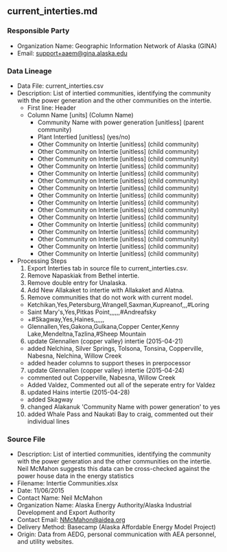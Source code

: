 ## current_interties.md

### Responsible Party
  * Organization Name: Geographic Information Network of Alaska (GINA)
  * Email: support+aaem@gina.alaska.edu

### Data Lineage
  * Data File: current_interties.csv
  * Description: List of intertied communities, identifying the community with the power generation and the other communities on the intertie.
    * First line: Header
    * Column Name [units] (Column Name)
      * Community Name with power generation [unitless] (parent community)
      * Plant Intertied [unitless] (yes/no)
      * Other Community on Intertie [unitless] (child community)
      * Other Community on Intertie [unitless] (child community)
      * Other Community on Intertie [unitless] (child community)
      * Other Community on Intertie [unitless] (child community)
      * Other Community on Intertie [unitless] (child community)
      * Other Community on Intertie [unitless] (child community)
      * Other Community on Intertie [unitless] (child community)
      * Other Community on Intertie [unitless] (child community)
      * Other Community on Intertie [unitless] (child community)
      * Other Community on Intertie [unitless] (child community)
      * Other Community on Intertie [unitless] (child community)
      * Other Community on Intertie [unitless] (child community)
      * Other Community on Intertie [unitless] (child community)
      * Other Community on Intertie [unitless] (child community)
      * Other Community on Intertie [unitless] (child community)
      * Other Community on Intertie [unitless] (child community)
  * Processing Steps
    1. Export Interties tab in source file to current_interties.csv.
    2. Remove Napaskiak from Bethel intertie.
    3. Remove double entry for Unalaska.
    4. Add New Allakaket to intertie with Allakaket and Alatna.
    5. Remove communities that do not work with current model.
      - Ketchikan,Yes,Petersburg,Wrangell,Saxman,Kupreanof,,,#Loring
      - Saint Mary's,Yes,Pitkas Point,,,,,,#Andreafsky
      - +#Skagway,Yes,Haines,,,,,,
      - Glennallen,Yes,Gakona,Gulkana,Copper Center,Kenny Lake,Mendeltna,Tazlina,#Sheep Mountain
    6. update Glennallen (copper valley) intertie (2015-04-21)
      - added Nelchina, Silver Springs, Tolsona, Tonsina, Copperville, Nabesna, Nelchina, Willow Creek
      - added header columns to support theses in prerpocessor
    7. update Glennallen (copper valley) intertie (2015-04-24)
      - commented out Copperville, Nabesna, Willow Creek
      - Added Valdez, Commented out all of the seperate entry for Valdez
    8. updated Hains intertie (2015-04-28)
      - added Skagway
    9. changed Alakanuk 'Community Name with power generation' to yes
    10. added Whale Pass and Naukati Bay to craig, commented out their individual lines
    
### Source File
  * Description: List of intertied communities, identifying the community with the power generation and the other communities on the intertie. Neil McMahon suggests this data can be cross-checked  against the power house data in the energy statistics
  * Filename: Intertie Communities.xlsx
  * Date: 11/06/2015
  * Contact Name: Neil McMahon
  * Organization Name: Alaska Energy Authority/Alaska Industrial Development and Export Authority
  * Contact Email: NMcMahon@aidea.org
  * Delivery Method: Basecamp (Alaska Affordable Energy Model Project)
  * Origin: Data from AEDG, personal communication with AEA personnel, and utility websites.
